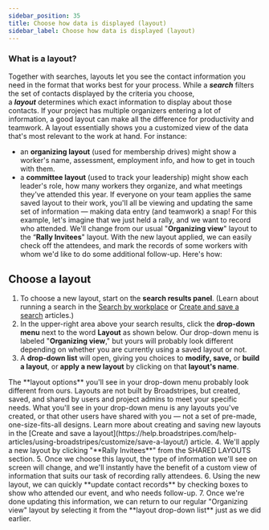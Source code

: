 ```yaml
---
sidebar_position: 35
title: Choose how data is displayed (layout)
sidebar_label: Choose how data is displayed (layout)
---
```


### What is a layout?
Together with searches, layouts let you see the contact information you need in the format that works best for your process. While a **_search_** filters the set of contacts displayed by the criteria you choose, a **_layout_** determines which exact information to display about those contacts.
If your project has multiple organizers entering a lot of information, a good layout can make all the difference for productivity and teamwork. A layout essentially shows you a customized view of the data that's most relevant to the work at hand. For instance:
- an **organizing layout** (used for membership drives) might show a worker's name, assessment, employment info, and how to get in touch with them.
- a **committee layout** (used to track your leadership) might show each leader's role, how many workers they organize, and what meetings they've attended this year.
If everyone on your team applies the same saved layout to their work, you'll all be viewing and updating the same set of information — making data entry (and teamwork) a snap!
For this example, let's imagine that we just held a rally, and we want to record who attended. We'll change from our usual "**Organizing view**" layout to the “**Rally Invitees**" layout. With the new layout applied, we can easily check off the attendees, and mark the records of some workers with whom we'd like to do some additional follow-up.
Here's how:

## Choose a layout
1. To choose a new layout, start on the **search results panel**. (Learn about running a search in the [Search by workplace](https://help.broadstripes.com/help-articles/using-broadstripes/search/search-by-workplace/) or [Create and save a search](https://help.broadstripes.com/help-articles/using-broadstripes/customize/create-and-save-a-search/) articles.)
2. In the upper-right area above your search results, click the **drop-down menu** next to the word **Layout** as shown below. Our drop-down menu is labeled "**Organizing view**," but yours will probably look different depending on whether you are currently using a saved layout or not.
3. A **drop-down list** will open, giving you choices to **modify, save,** or **build a layout**, or **apply a new layout** by clicking on that **layout's name**.
<Note>
The **layout options** you'll see in your drop-down menu probably look different from ours. Layouts are not built by Broadstripes, but created, saved, and shared by users and project admins to meet your specific needs. What you'll see in your drop-down menu is any layouts you've created, or that other users have shared with you — not a set of pre-made, one-size-fits-all designs. Learn more about creating and saving new layouts in the [Create and save a layout](https://help.broadstripes.com/help-articles/using-broadstripes/customize/save-a-layout/) article.
</Note>
4. We'll apply a new layout by clicking "**Rally Invitees**" from the SHARED LAYOUTS section.
5. Once we choose this layout, the type of information we'll see on screen will change, and we'll instantly have the benefit of a custom view of information that suits our task of recording rally attendees.
6. Using the new layout, we can quickly **update contact records** by checking boxes to show who attended our event, and who needs follow-up.
7. Once we're done updating this information, we can return to our regular "Organizing view" layout by selecting it from the **layout drop-down list** just as we did earlier.